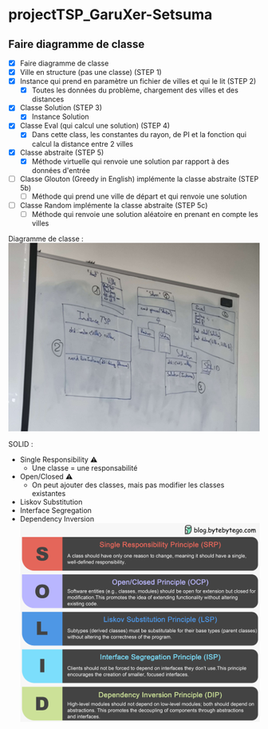 # projectTSP_GaruXer-Setsuma

## Faire diagramme de classe
* [X] Faire diagramme de classe
* [X] Ville en structure (pas une classe) (STEP 1)
* [X] Instance qui prend en paramètre un fichier de villes et qui le lit (STEP 2)
  * [X] Toutes les données du problème, chargement des villes et des distances
* [X] Classe Solution (STEP 3)
  * [X] Instance Solution
* [X] Classe Eval (qui calcul une solution) (STEP 4)
  * [X] Dans cette class, les constantes du rayon, de PI et la fonction qui calcul la distance entre 2 villes
* [X] Classe abstraite (STEP 5)
  * [X] Méthode virtuelle qui renvoie une solution par rapport à des données d'entrée 
* [ ] Classe Glouton (Greedy in English) implémente la classe abstraite (STEP 5b)
  * [ ] Méthode qui prend une ville de départ et qui renvoie une solution 
* [ ] Classe Random implémente la classe abstraite (STEP 5c)
  * [ ] Méthode qui renvoie une solution aléatoire en prenant en compte les villes

Diagramme de classe : 
![img.png](assets/diag-class.jpg)

SOLID : 
* Single Responsibility :warning:
  * Une classe = une responsabilité 
* Open/Closed :warning:
  * On peut ajouter des classes, mais pas modifier les classes existantes
* Liskov Substitution
* Interface Segregation
* Dependency Inversion
![img.png](assets/img.png)